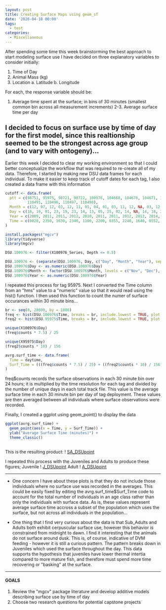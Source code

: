 ```yaml
---
layout: post
title: Creating Surface Maps using geom_sf
date: '2020-04-18 00:00'
tags:
  - test
categories:
  - Miscellaneous
---
```


After spending some time this week brainstorming the best approach to start modeling surface use I have decided on three explanatory variables to consider initially:
1. Time of Day
2. Animal Mass (kg)
3. Location
  a. Latitude
  b. Longitude

For each, the response variable should be:
1. Average time spent at the surface; in bins of 30 minutes (smallest common bin across all measurement increments)
2-3. Average surface time per day

I decided to focus on surface use by time of day for the first model, since this realtionship seemed to be the strongest across age group (and to vary with ontogeny)...
---

Earlier this week I decided to clear my working environment so that I could better conceptualize the workflow that was required to re-create all of my data. Therefore, I started by making new DSU data frames for each individual. To make it easier to keep track of cutoff dates for each tag, I also created a data frame with this information

```r
cutoff <- data.frame(
  ptt = c(98751, 95975, 98721, 98722, 100976, 104668, 104670, 104671, 104672, 106788, 106795, 110490, 
          110491, 110496, 110497, 110498), 
  Month = c(12, 07, 12, 03, 12, 11, 01, 04, 01, 03, 11, 12, NA, 03, 12, 12), 
  Day = c(18, 19, 01, 23, 19, 23, 14, 13, 05, 25, 02, 14, NA, 14, 18, 21), 
  Year = c(2009, 2011, 2011, 2012, 2010, 2011, 2011, 2012, 2012, 2014, 2013, 2011, NA, 2012, 2011, 2011),
  Time = c(0020, 2350, 1630, 2340, 1100, 2200, 0355, 2240, 1640, 0552, 2007, 0755, NA, 1715, 2250, 2200)
)

install.packages("mgcv")
library(tidyverse)
library(mgcv)

DSU.100976 <- filter(X100976_Series, Depth <= 0.5)

DSU.100976 <- (separate(DSU.100976, Day, c("Day", "Month", "Year"), sep = "([-])"))
DSU.100976$Day <- as.numeric(DSU.100976$Day)
DSU.100976$Month <- factor(DSU.100976$Month, levels = c("Nov", "Dec"), ordered = TRUE)
DSU.100976$Year <- as.numeric(DSU.100976$Year)

```
I repeated this process for tag 95975. Next I converted the Time column from an "hms" value to a "numeric" value so that it would read using the hist() function. I then used this function to count the numer of surface occurances within 30 minute bins...

```r
br <- seq(0, 28800, by = 1800)
freq <- hist(DSU.100976$Time, breaks = br, include.lowest = TRUE, plot = FALSE)
freq2 <- hist(DSU.95975$Time, breaks = br, include.lowest = TRUE, plot = FALSE)

unique(X100976$Day)
(freq$counts * 7.5) / 25

unique(X95975$Day)
(freq2$counts * 10) / 156

avrg.surf_time <- data.frame(
  Time = daytime, 
  Surf_Time = (((freq$counts * 7.5) / 25) + ((freq2$counts * 10) / 156) / 2)
)

```
freq$counts records the surface observations in each 30 minute bin over 24 hours; it is multiplied by the time resolution for each tag and divided by the number of unique days in each total track file. This value is the average surface time in each 30 minute bin per day of tag deployment. These values are then averaged between all individuals where surface observations were recorded. 

Finally, I created a ggplot using geom_point() to display the data
```r
ggplot(avrg.surf_time) +
  geom_point(aes(x = Time, y = Surf_Time)) +
  ylab("Average Surface Time (minutes)") +
  theme_classic()
  
```
This is the resulting product:
! [SA_DSUpoint](https://github.com/marine-predators-group/Aidans_Journal/blob/master/images/SA_DSU.Point.png?raw=true)

I repeated this process with the Juveniles and Adults to produce these figures;
Juvenile
! [J_DSUpoint](https://github.com/marine-predators-group/Aidans_Journal/blob/master/images/J_DSU.Point.png?raw=true)
Adult
! [A_DSUpoint](https://github.com/marine-predators-group/Aidans_Journal/blob/master/images/Adult_DSU.Point.png?raw=true) 

---

- One concern I have about these plots is that they do not include those individuals where no surface use was recorded in the averages. This could be easily fixed by editing the avrg.surf_time$Surf_Time code to account for the total number of individuals in an age class rather than only the individuals with surface data. As is, these values represent average surface time accross a subset of the population which uses the surface, but not across all individuals in the population...

- One thing that I find very curious about the data is that Sub_Adults and Adults both exhibit cerpuscular surface use, however this behavior is constrained from midnight to dawn. I find it interesting that the animals do not surface around dusk. This is, of course, indicative of DVM feeding - however it is still a curious pattern. The pattern breaks down in Juveniles which used the surface throughout the day. This data supports the hypothesis that juveniles have lower thermal intertia compared to more mature fish, and therefore must spend more time recovering or "basking" at the surface. 

---

#### GOALS

1. Review the "mgcv" package literature and develop additive models describing surface use by time of day
2. Choose two research questions for potential capstone projects
